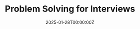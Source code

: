 ---
display_title: "Problem Solving for Interviews"
title: "Problem Solving for Interviews"
date: 2025-01-28T00:00:00Z
draft: false
layout: event
poster: "/images/event_posters/2024-2025/jobuary-problem-solving-for-interviews.PNG"
poster_cover: "contain"
poster_position: "center"
short_description: "Master Leetcode challenges with this hands-on workshop in preparation for interviews!"
start_time: "6:00 PM - 8:00 PM EST"
location: "HP 5345"
background: "images/orientation2018-min.jpeg"
publishdate: 2025-01-17
tags:
- jobuary2025
- week4
---
